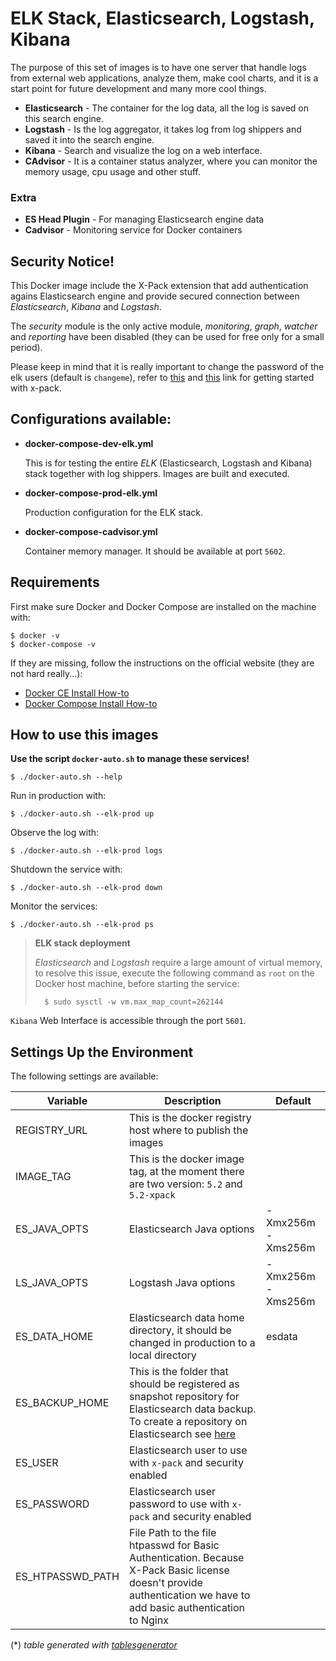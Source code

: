 # ELK Stack, Elasticsearch, Logstash, Kibana

The purpose of this set of images is to have one server that handle logs from external web applications,
analyze them, make cool charts, and it is a start point for future development and many more cool things.

- **Elasticsearch** - The container for the log data, all the log is saved on this search engine.
- **Logstash** - Is the log aggregator, it takes log from log shippers and saved it into the search engine.
- **Kibana** - Search and visualize the log on a web interface.
- **CAdvisor** - It is a container status analyzer, where you can monitor the memory usage, cpu usage and other stuff.

### Extra

- **ES Head Plugin** - For managing Elasticsearch engine data
- **Cadvisor** - Monitoring service for Docker containers

## Security Notice!

This Docker image include the X-Pack extension that add authentication agains Elasticsearch engine
and provide secured connection between *Elasticsearch*, *Kibana* and *Logstash*.

The *security* module is the only active module,
*monitoring*, *graph*, *watcher* and *reporting* have been disabled 
(they can be used for free only for a small period).

Please keep in mind that it is really important to change the password of the elk users (default is `changeme`),
refer to [this](https://www.elastic.co/guide/en/x-pack/current/installing-xpack.html) 
and [this](https://www.elastic.co/guide/en/x-pack/current/security-getting-started.html) link 
for getting started with x-pack.


## Configurations available:

- **docker-compose-dev-elk.yml**

  This is for testing the entire *ELK* (Elasticsearch, Logstash and Kibana) stack together with log shippers.
  Images are built and executed.

- **docker-compose-prod-elk.yml**

  Production configuration for the ELK stack.

- **docker-compose-cadvisor.yml**

  Container memory manager. It should be available at port `5602`.


## Requirements

First make sure Docker and Docker Compose are installed on the machine with:

    $ docker -v
    $ docker-compose -v

If they are missing, follow the instructions on the official website (they are not hard really...):

- [Docker CE Install How-to](https://docs.docker.com/engine/installation/)
- [Docker Compose Install How-to](https://docs.docker.com/compose/install/)


## How to use this images


**Use the script `docker-auto.sh` to manage these services!**

    $ ./docker-auto.sh --help

Run in production with:

    $ ./docker-auto.sh --elk-prod up

Observe the log with:

    $ ./docker-auto.sh --elk-prod logs

Shutdown the service with:

    $ ./docker-auto.sh --elk-prod down

Monitor the services:

    $ ./docker-auto.sh --elk-prod ps


> **ELK stack deployment**
> 
> *Elasticsearch* and *Logstash* require a large amount of virtual memory, to resolve this issue,
> execute the following command as `root` on the Docker host machine, before starting the service:
>
>       $ sudo sysctl -w vm.max_map_count=262144

`Kibana` Web Interface is accessible through the port `5601`.


## Settings Up the Environment

The following settings are available:

| Variable         | Description                                                                                                                                                                                                                                                                  | Default           |
|------------------|------------------------------------------------------------------------------------------------------------------------------------------------------------------------------------------------------------------------------------------------------------------------------|-------------------|
| REGISTRY_URL     | This is the docker registry host where to publish the images                                                                                                                                                                                                                 |                   |
| IMAGE_TAG        | This is the docker image tag, at the moment there are two version: `5.2` and `5.2-xpack`                                                                                                                                                                                     |                   |
| ES_JAVA_OPTS     | Elasticsearch Java options                                                                                                                                                                                                                                                   | -Xmx256m -Xms256m |
| LS_JAVA_OPTS     | Logstash Java options                                                                                                                                                                                                                                                        | -Xmx256m -Xms256m |
| ES_DATA_HOME     | Elasticsearch data home directory, it should be changed in production to a local directory                                                                                                                                                                                   | esdata            |
| ES_BACKUP_HOME   | This is the folder that should be registered as snapshot repository for Elasticsearch data backup. To create a repository on Elasticsearch see [here](https://www.elastic.co/guide/en/elasticsearch/reference/current/modules-snapshots.html#_shared_file_system_repository) |                   |
| ES_USER          | Elasticsearch user to use with `x-pack` and security enabled                                                                                                                                                                                                                 |                   |
| ES_PASSWORD      | Elasticsearch user password to use with `x-pack` and security enabled                                                                                                                                                                                                        |                   |
| ES_HTPASSWD_PATH |  File Path to the file htpasswd for Basic Authentication. Because X-Pack Basic license doesn't provide authentication we have to add basic authentication to Nginx                                                                                                           |                   |


(\*) *table generated with [tablesgenerator](http://www.tablesgenerator.com/markdown_tables)*